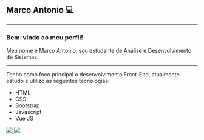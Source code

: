 

<!--
### Hi there 👋
**Marcoantonio9/Marcoantonio9** is a ✨ _special_ ✨ repository because its `README.md` (this file) appears on your GitHub profile.
Here are some ideas to get you started:

- 🔭 I’m currently working on ...
- 🌱 I’m currently learning ...
- 👯 I’m looking to collaborate on ...
- 🤔 I’m looking for help with ...
- 💬 Ask me about ...
- 📫 How to reach me: ...
- 😄 Pronouns: ...
- ⚡ Fun fact: ...
-->
<h2>Marco Antonio 💻</h2>
<hr>
<h3>Bem-vindo ao meu perfil!</h3>
Meu nome é Marco Antonio, sou estudante de Análise e Desenvolvimento de Sistemas. 
<hr>
Tenho como foco principal o desenvolvimento Front-End, atualmente estudo e utilizo as seguintes tecnologias: 
<ul>
  <li>HTML</li>
  <li>CSS</li>
  <li>Bootstrap</li>
  <li>Javascript</li>
  <li>Vue JS</li>
</ul
<hr>
<a href="https://www.linkedin.com/in/marcoantonio1997/" target="_blank">
  <img src="https://img.shields.io/badge/linkedin-%230077B5.svg?&style=for-the-badge&logo=linkedin&logoColor=white"/>
</a>

<a href="mailto:marcojr918@gmail.com" target="_blank">
   <img src="https://img.shields.io/badge/gmail-D14836?&style=for-the-badge&logo=gmail&logoColor=white"/>
 </a>
